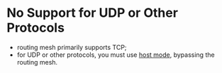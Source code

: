 # No Support for UDP or Other Protocols

- routing mesh primarily supports TCP;
- for UDP or other protocols, you must use [host mode](../../bypass/bypass.md), bypassing the routing mesh.
